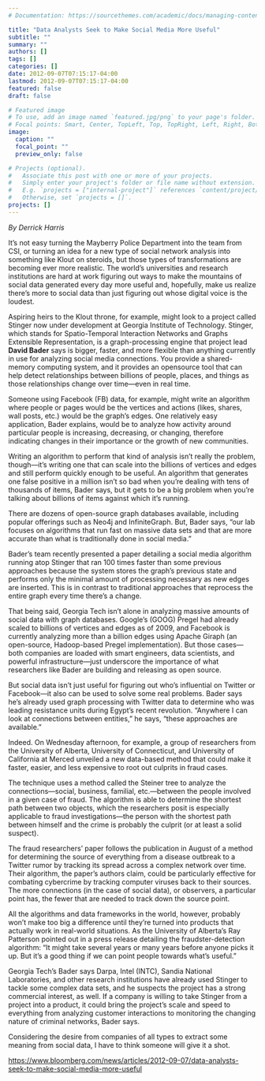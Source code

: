 ```yaml
---
# Documentation: https://sourcethemes.com/academic/docs/managing-content/

title: "Data Analysts Seek to Make Social Media More Useful"
subtitle: ""
summary: ""
authors: []
tags: []
categories: []
date: 2012-09-07T07:15:17-04:00
lastmod: 2012-09-07T07:15:17-04:00
featured: false
draft: false

# Featured image
# To use, add an image named `featured.jpg/png` to your page's folder.
# Focal points: Smart, Center, TopLeft, Top, TopRight, Left, Right, BottomLeft, Bottom, BottomRight.
image:
  caption: ""
  focal_point: ""
  preview_only: false

# Projects (optional).
#   Associate this post with one or more of your projects.
#   Simply enter your project's folder or file name without extension.
#   E.g. `projects = ["internal-project"]` references `content/project/deep-learning/index.md`.
#   Otherwise, set `projects = []`.
projects: []
---
```


*By Derrick Harris*

It’s not easy turning the Mayberry Police Department into the team from CSI, or turning an idea for a
new type of social network analysis into something like Klout on steroids, but those types of
transformations are becoming ever more realistic. The world’s universities and research institutions
are hard at work figuring out ways to make the mountains of social data generated every day more
useful and, hopefully, make us realize there’s more to social data than just figuring out whose digital
voice is the loudest.

Aspiring heirs to the Klout throne, for example, might look to a project called Stinger now under
development at Georgia Institute of Technology. Stinger, which stands for Spatio-Temporal
Interaction Networks and Graphs Extensible Representation, is a graph-processing engine that project
lead **David Bader** says is bigger, faster, and more flexible than anything currently in use for analyzing
social media connections. You provide a shared-memory computing system, and it provides an opensource
tool that can help detect relationships between billions of people, places, and things as those
relationships change over time—even in real time.

Someone using Facebook (FB) data, for example, might write an algorithm where people or pages
would be the vertices and actions (likes, shares, wall posts, etc.) would be the graph’s edges. One
relatively easy application, Bader explains, would be to analyze how activity around particular people
is increasing, decreasing, or changing, therefore indicating changes in their importance or the growth
of new communities.

Writing an algorithm to perform that kind of analysis isn’t really the problem, though—it’s writing
one that can scale into the billions of vertices and edges and still perform quickly enough to be useful.
An algorithm that generates one false positive in a million isn’t so bad when you’re dealing with tens
of thousands of items, Bader says, but it gets to be a big problem when you’re talking about billions
of items against which it’s running.

There are dozens of open-source graph databases available, including popular offerings such as Neo4j
and InfiniteGraph. But, Bader says, “our lab focuses on algorithms that run fast on massive data sets
and that are more accurate than what is traditionally done in social media.”

Bader’s team recently presented a paper detailing a social media algorithm running atop Stinger that
ran 100 times faster than some previous approaches because the system stores the graph’s previous
state and performs only the minimal amount of processing necessary as new edges are inserted. This
is in contrast to traditional approaches that reprocess the entire graph every time there’s a change.

That being said, Georgia Tech isn’t alone in analyzing massive amounts of social data with graph
databases. Google’s (GOOG) Pregel had already scaled to billions of vertices and edges as of 2009,
and Facebook is currently analyzing more than a billion edges using Apache Giraph (an open-source,
Hadoop-based Pregel implementation). But those cases—both companies are loaded with smart
engineers, data scientists, and powerful infrastructure—just underscore the importance of what
researchers like Bader are building and releasing as open source.

But social data isn’t just useful for figuring out who’s influential on Twitter or Facebook—it also can
be used to solve some real problems. Bader says he’s already used graph processing with Twitter data
to determine who was leading resistance units during Egypt’s recent revolution. “Anywhere I can
look at connections between entities,” he says, “these approaches are available.”

Indeed. On Wednesday afternoon, for example, a group of researchers from the University of Alberta,
University of Connecticut, and University of California at Merced unveiled a new data-based method
that could make it faster, easier, and less expensive to root out culprits in fraud cases.

The technique uses a method called the Steiner tree to analyze the connections—social, business,
familial, etc.—between the people involved in a given case of fraud. The algorithm is able to
determine the shortest path between two objects, which the researchers posit is especially applicable
to fraud investigations—the person with the shortest path between himself and the crime is probably
the culprit (or at least a solid suspect).

The fraud researchers’ paper follows the publication in August of a method for determining the source
of everything from a disease outbreak to a Twitter rumor by tracking its spread across a complex
network over time. Their algorithm, the paper’s authors claim, could be particularly effective for
combating cybercrime by tracking computer viruses back to their sources. The more connections (in
the case of social data), or observers, a particular point has, the fewer that are needed to track down
the source point.

All the algorithms and data frameworks in the world, however, probably won’t make too big a
difference until they’re turned into products that actually work in real-world situations. As the
University of Alberta’s Ray Patterson pointed out in a press release detailing the fraudster-detection
algorithm: “It might take several years or many years before anyone picks it up. But it’s a good thing
if we can point people towards what’s useful.”

Georgia Tech’s Bader says Darpa, Intel (INTC), Sandia National Laboratories, and other research
institutions have already used Stinger to tackle some complex data sets, and he suspects the project
has a strong commercial interest, as well. If a company is willing to take Stinger from a project into a
product, it could bring the project’s scale and speed to everything from analyzing customer
interactions to monitoring the changing nature of criminal networks, Bader says.

Considering the desire from companies of all types to extract some meaning from social data, I have
to think someone will give it a shot.

https://www.bloomberg.com/news/articles/2012-09-07/data-analysts-seek-to-make-social-media-more-useful
